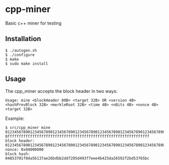 # cpp-miner
Basic c++ miner for testing

## Installation
```
$ ./autogen.sh
$ ./configure
$ make
$ sudo make install
```

## Usage
The cpp_miner accepts the block header in two ways:
```
Usage: mine <blockHeader 80B> <target 32B> OR <version 4B> <hashPrevBlock 32B> <merkleRoot 32B> <time 4B> <nBits 4B> <nonce 4B> <target 32B>
```
Example:
```
$ src/cpp_miner mine 0123456789012345678901234567890123456789012345678901234567890123456789012345678901234567890123456789012345678901234567890123456789012345678901234567890100000000 0fffffffffffffffffffffffffffffffffffffffffffffffffffffffffffffff
block header: 0123456789012345678901234567890123456789012345678901234567890123456789012345678901234567890123456789012345678901234567890123456789012345678901234567890104000000
nonce: 0x04000000
block hash: 04853701f0da56137ae26bdbb2dd7205d493f7eee4b425da26592f2bd53765bc
```
